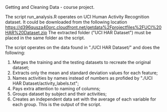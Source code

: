 Getting and Cleaning Data - course project.

The script run_analysis.R operates on UCI Human Activity Recognition dataset. 
It could be downloaded from the following location
https://d396qusza40orc.cloudfront.net/getdata%2Fprojectfiles%2FUCI%20HAR%20Dataset.zip
The extracted folder ("UCI HAR Dataset") must be placed in the same folder as 
the script.

The script operates on the data found in "./UCI HAR Dataset/" and does the 
following:

1. Merges the training and the testing datasets to recreate the original 
   dataset;
2. Extracts only the mean and standard deviation values for each feature;
3. Names activities by names instead of numbers as profided by 
   "./UCI HAR Dataset/activity_labels.txt";
4. Pays extra attention to naming of columns;
5. Groups dataset by subject and their activities;
6. Creates an independent data set with the average of each variable for 
   each group. This is the output of the script.